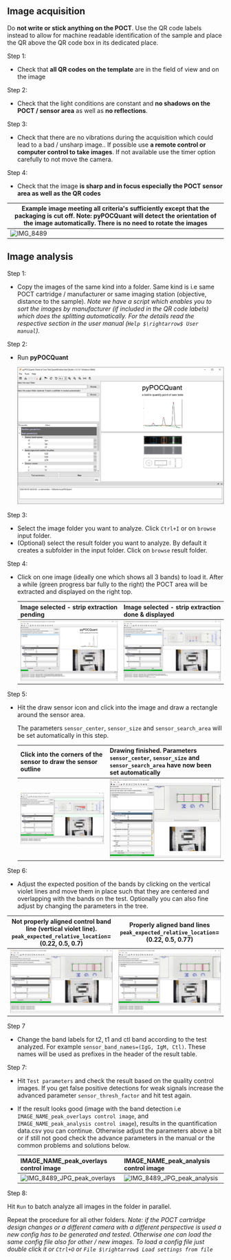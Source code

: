 ## Image acquisition



Do __not write or stick anything on the POCT__. Use the QR code labels instead to allow for machine readable identification of the sample and place the QR above the QR code box in its dedicated place.



Step 1: 

* Check that __all QR codes on the template__ are in the field of view and on the image

Step 2:

* Check that the light conditions are constant and __no shadows on the POCT / sensor area__ as well as __no reflections__.

Step 3:

* Check that there are no vibrations during the acquisition which could lead to a bad / unsharp image.. If possible use __a remote control or computer control to take images__. If not available use the timer option carefully to not move the camera.

Step 4:

* Check that the image __is sharp and in focus especially the POCT sensor area as well as the QR codes__

  

| Example image meeting all criteria's sufficiently except that the packaging is cut off. Note: pyPOCQuant will detect the orientation of the image automatically. There is no need to rotate the images |
| ------------------------------------------------------------ |
| ![IMG_8489](demo_image\IMG_8489.JPG)             |




## Image analysis



Step 1: 

* Copy the images of the same kind into a folder. Same kind is i.e same POCT cartridge / manufacturer or same imaging station (objective, distance to the sample). _Note we have a script which enables you to sort the images by manufacturer (if  included in the QR code labels) which does the splitting automatically. For the details read the respective section in the user manual (`Help $\rightarrow$ User manual`)._

Step 2:

* Run __pyPOCQuant__

  ![ui_full_empty](ui_images\ui_full_empty.JPG)

Step 3:

* Select the image folder you want to analyze. Click `Ctrl+I` or on `browse` input folder.
* (Optional) select the result folder you want to analyze. By default it creates a subfolder in the input folder. Click on `browse` result folder.

Step 4:

* Click on one image (ideally one which shows all 3 bands) to load it. After a while (green progress bar fully to the right) the POCT area will be extracted and displayed on the right top.

  | Image selected - strip extraction pending | Image selected - strip extraction done & displayed |
  | ----------------------------------------- | -------------------------------------------------- |
  | ![ui_loading](ui_images\ui_loading.JPG)   | ![ui_loaded](ui_images\ui_loaded.JPG)              |

  

Step 5:

* Hit the draw sensor icon and click into the image and draw a rectangle around the sensor area.

  The parameters `sensor_center`, `sensor_size` and `sensor_search_area` will be set automatically in this step.

  | Click into the corners of the sensor to draw the sensor outline | Drawing finished. Parameters `sensor_center`, `sensor_size` and `sensor_search_area` have now been set automatically |
  | ------------------------------------------------------------ | ------------------------------------------------------------ |
  | ![ui_drawing](ui_images\ui_drawing.JPG)                      | ![ui_new_settings](ui_images\ui_new_settings.JPG)            |

  

Step 6:

* Adjust the expected position of the bands by clicking on the vertical violet lines and move them in place such that they are centered and overlapping with the bands on the test. Optionally you can also fine adjust by changing the parameters in the tree.

| Not properly aligned control band line (vertical violet line). `peak_expected_relative_location`=(0.22, 0.5, 0.7) | Properly aligned band lines `peak_expected_relative_location`=(0.22, 0.5, 0.77) |
| ------------------------------------------------------------ | ------------------------------------------------------------ |
| ![ui_moving_bar](ui_images\ui_moving_bar.JPG)                | ![ui_bar_aligned](ui_images\ui_bar_aligned.JPG)              |

  

Step 7 

* Change the band labels for t2, t1 and ctl band according to the test analyzed. For example `sensor_band_names=(IgG, IgM, Ctl)`. These names will be used as prefixes in the header of the result table.

Step 7:

* Hit `Test parameters` and check the result based on the quality control images. If you get false positive detections for weak signals increase the advanced parameter `sensor_thresh_factor` and hit test again.

* If the result looks good (image with the band detection i.e `IMAGE_NAME_peak_overlays control image`, and `IMAGE_NAME_peak_analysis control image`), results in the quantification data.csv you can continue. Otherwise adjust the parameters above a bit or if still not good check the advance parameters in the manual or the common problems and solutions below.

  | IMAGE_NAME_peak_overlays control image                       | IMAGE_NAME_peak_analysis control image                       |
  | ------------------------------------------------------------ | ------------------------------------------------------------ |
  | ![IMG_8489_JPG_peak_overlays](ui_images\sample_image\test\IMG_8489_JPG_peak_overlays.png) | ![IMG_8489_JPG_peak_analysis](ui_images\sample_image\test\IMG_8489_JPG_peak_analysis.png) |

  

Step 8:

  Hit `Run` to batch analyze all images in the folder in parallel.

  

  Repeat the procedure for all other folders. _Note: if the POCT cartridge design changes or a different camera with a different perspective is used a new config has to be generated and tested. Otherwise one can load the same config file also for other / new images. To load a config file just double click it or `Ctrl+O` or `File $\rightarrow$ Load settings from file`_

  

  